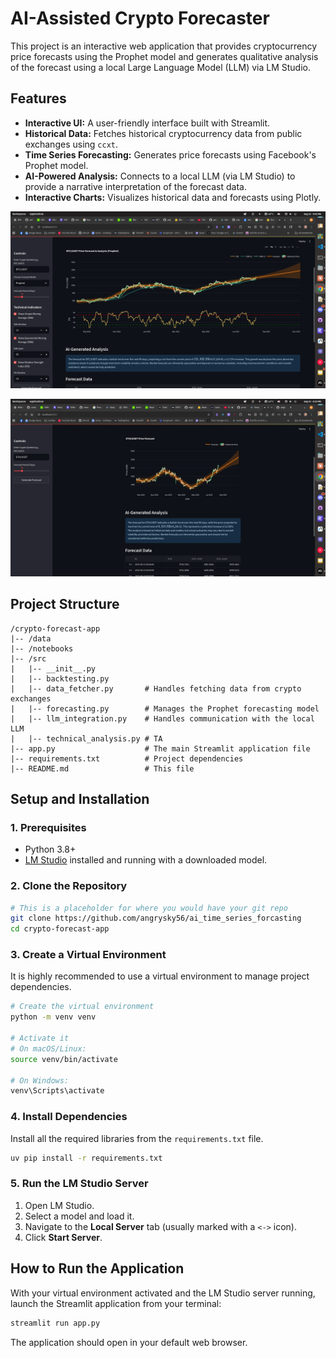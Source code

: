# AI-Assisted Crypto Forecaster

This project is an interactive web application that provides cryptocurrency price forecasts using the Prophet model and generates qualitative analysis of the forecast using a local Large Language Model (LLM) via LM Studio.

## Features

-   **Interactive UI:** A user-friendly interface built with Streamlit.
-   **Historical Data:** Fetches historical cryptocurrency data from public exchanges using `ccxt`.
-   **Time Series Forecasting:** Generates price forecasts using Facebook's Prophet model.
-   **AI-Powered Analysis:** Connects to a local LLM (via LM Studio) to provide a narrative interpretation of the forecast data.
-   **Interactive Charts:** Visualizes historical data and forecasts using Plotly.

![alt text](image-2.png)

![alt text](image-1.png)

## Project Structure

```
/crypto-forecast-app
|-- /data
|-- /notebooks
|-- /src
|   |-- __init__.py
|   |-- backtesting.py
|   |-- data_fetcher.py       # Handles fetching data from crypto exchanges
|   |-- forecasting.py        # Manages the Prophet forecasting model
|   |-- llm_integration.py    # Handles communication with the local LLM
|   |-- technical_analysis.py # TA
|-- app.py                    # The main Streamlit application file
|-- requirements.txt          # Project dependencies
|-- README.md                 # This file
```

## Setup and Installation

### 1. Prerequisites

-   Python 3.8+
-   [LM Studio](https://lmstudio.ai/) installed and running with a downloaded model.

### 2. Clone the Repository

```bash
# This is a placeholder for where you would have your git repo
git clone https://github.com/angrysky56/ai_time_series_forcasting
cd crypto-forecast-app
```

### 3. Create a Virtual Environment

It is highly recommended to use a virtual environment to manage project dependencies.

```bash
# Create the virtual environment
python -m venv venv

# Activate it
# On macOS/Linux:
source venv/bin/activate

# On Windows:
venv\Scripts\activate
```

### 4. Install Dependencies

Install all the required libraries from the `requirements.txt` file.

```bash
uv pip install -r requirements.txt
```

### 5. Run the LM Studio Server

1.  Open LM Studio.
2.  Select a model and load it.
3.  Navigate to the **Local Server** tab (usually marked with a `<->` icon).
4.  Click **Start Server**.

## How to Run the Application

With your virtual environment activated and the LM Studio server running, launch the Streamlit application from your terminal:

```bash
streamlit run app.py
```

The application should open in your default web browser.
